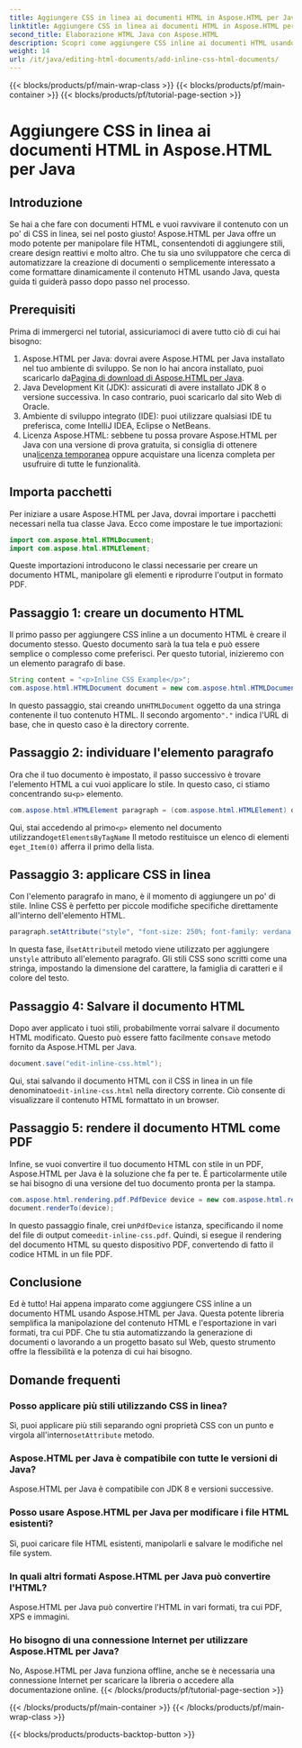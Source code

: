 ```yaml
---
title: Aggiungere CSS in linea ai documenti HTML in Aspose.HTML per Java
linktitle: Aggiungere CSS in linea ai documenti HTML in Aspose.HTML per Java
second_title: Elaborazione HTML Java con Aspose.HTML
description: Scopri come aggiungere CSS inline ai documenti HTML usando Aspose.HTML per Java. Questa guida passo passo ti aiuta a formattare l'HTML e a convertirlo in PDF con facilità.
weight: 14
url: /it/java/editing-html-documents/add-inline-css-html-documents/
---
```


{{< blocks/products/pf/main-wrap-class >}}
{{< blocks/products/pf/main-container >}}
{{< blocks/products/pf/tutorial-page-section >}}

# Aggiungere CSS in linea ai documenti HTML in Aspose.HTML per Java

## Introduzione
Se hai a che fare con documenti HTML e vuoi ravvivare il contenuto con un po' di CSS in linea, sei nel posto giusto! Aspose.HTML per Java offre un modo potente per manipolare file HTML, consentendoti di aggiungere stili, creare design reattivi e molto altro. Che tu sia uno sviluppatore che cerca di automatizzare la creazione di documenti o semplicemente interessato a come formattare dinamicamente il contenuto HTML usando Java, questa guida ti guiderà passo dopo passo nel processo.
## Prerequisiti
Prima di immergerci nel tutorial, assicuriamoci di avere tutto ciò di cui hai bisogno:
1.  Aspose.HTML per Java: dovrai avere Aspose.HTML per Java installato nel tuo ambiente di sviluppo. Se non lo hai ancora installato, puoi scaricarlo da[Pagina di download di Aspose.HTML per Java](https://releases.aspose.com/html/java/).
2. Java Development Kit (JDK): assicurati di avere installato JDK 8 o versione successiva. In caso contrario, puoi scaricarlo dal sito Web di Oracle.
3. Ambiente di sviluppo integrato (IDE): puoi utilizzare qualsiasi IDE tu preferisca, come IntelliJ IDEA, Eclipse o NetBeans.
4.  Licenza Aspose.HTML: sebbene tu possa provare Aspose.HTML per Java con una versione di prova gratuita, si consiglia di ottenere una[licenza temporanea](https://purchase.aspose.com/temporary-license/) oppure acquistare una licenza completa per usufruire di tutte le funzionalità.

## Importa pacchetti
Per iniziare a usare Aspose.HTML per Java, dovrai importare i pacchetti necessari nella tua classe Java. Ecco come impostare le tue importazioni:
```java
import com.aspose.html.HTMLDocument;
import com.aspose.html.HTMLElement;
```
Queste importazioni introducono le classi necessarie per creare un documento HTML, manipolare gli elementi e riprodurre l'output in formato PDF.
## Passaggio 1: creare un documento HTML
Il primo passo per aggiungere CSS inline a un documento HTML è creare il documento stesso. Questo documento sarà la tua tela e può essere semplice o complesso come preferisci. Per questo tutorial, inizieremo con un elemento paragrafo di base.
```java
String content = "<p>Inline CSS Example</p>";
com.aspose.html.HTMLDocument document = new com.aspose.html.HTMLDocument(content, ".");
```
 In questo passaggio, stai creando un`HTMLDocument` oggetto da una stringa contenente il tuo contenuto HTML. Il secondo argomento`"."` indica l'URL di base, che in questo caso è la directory corrente.
## Passaggio 2: individuare l'elemento paragrafo
 Ora che il tuo documento è impostato, il passo successivo è trovare l'elemento HTML a cui vuoi applicare lo stile. In questo caso, ci stiamo concentrando su`<p>` elemento.
```java
com.aspose.html.HTMLElement paragraph = (com.aspose.html.HTMLElement) document.getElementsByTagName("p").get_Item(0);
```
 Qui, stai accedendo al primo`<p>` elemento nel documento utilizzando`getElementsByTagName` Il metodo restituisce un elenco di elementi e`get_Item(0)` afferra il primo della lista.
## Passaggio 3: applicare CSS in linea
Con l'elemento paragrafo in mano, è il momento di aggiungere un po' di stile. Inline CSS è perfetto per piccole modifiche specifiche direttamente all'interno dell'elemento HTML.
```java
paragraph.setAttribute("style", "font-size: 250%; font-family: verdana; color: #cd66aa");
```
 In questa fase, il`setAttribute`il metodo viene utilizzato per aggiungere un`style` attributo all'elemento paragrafo. Gli stili CSS sono scritti come una stringa, impostando la dimensione del carattere, la famiglia di caratteri e il colore del testo.
## Passaggio 4: Salvare il documento HTML
 Dopo aver applicato i tuoi stili, probabilmente vorrai salvare il documento HTML modificato. Questo può essere fatto facilmente con`save` metodo fornito da Aspose.HTML per Java.
```java
document.save("edit-inline-css.html");
```
 Qui, stai salvando il documento HTML con il CSS in linea in un file denominato`edit-inline-css.html` nella directory corrente. Ciò consente di visualizzare il contenuto HTML formattato in un browser.
## Passaggio 5: rendere il documento HTML come PDF
Infine, se vuoi convertire il tuo documento HTML con stile in un PDF, Aspose.HTML per Java è la soluzione che fa per te. È particolarmente utile se hai bisogno di una versione del tuo documento pronta per la stampa.
```java
com.aspose.html.rendering.pdf.PdfDevice device = new com.aspose.html.rendering.pdf.PdfDevice("edit-inline-css.pdf");
document.renderTo(device);
```
 In questo passaggio finale, crei un`PdfDevice` istanza, specificando il nome del file di output come`edit-inline-css.pdf`. Quindi, si esegue il rendering del documento HTML su questo dispositivo PDF, convertendo di fatto il codice HTML in un file PDF.

## Conclusione
Ed è tutto! Hai appena imparato come aggiungere CSS inline a un documento HTML usando Aspose.HTML per Java. Questa potente libreria semplifica la manipolazione del contenuto HTML e l'esportazione in vari formati, tra cui PDF. Che tu stia automatizzando la generazione di documenti o lavorando a un progetto basato sul Web, questo strumento offre la flessibilità e la potenza di cui hai bisogno.
## Domande frequenti
### Posso applicare più stili utilizzando CSS in linea?
 Sì, puoi applicare più stili separando ogni proprietà CSS con un punto e virgola all'interno`setAttribute` metodo.
### Aspose.HTML per Java è compatibile con tutte le versioni di Java?
Aspose.HTML per Java è compatibile con JDK 8 e versioni successive.
### Posso usare Aspose.HTML per Java per modificare i file HTML esistenti?
Sì, puoi caricare file HTML esistenti, manipolarli e salvare le modifiche nel file system.
### In quali altri formati Aspose.HTML per Java può convertire l'HTML?
Aspose.HTML per Java può convertire l'HTML in vari formati, tra cui PDF, XPS e immagini.
### Ho bisogno di una connessione Internet per utilizzare Aspose.HTML per Java?
No, Aspose.HTML per Java funziona offline, anche se è necessaria una connessione Internet per scaricare la libreria o accedere alla documentazione online.
{{< /blocks/products/pf/tutorial-page-section >}}

{{< /blocks/products/pf/main-container >}}
{{< /blocks/products/pf/main-wrap-class >}}

{{< blocks/products/products-backtop-button >}}

